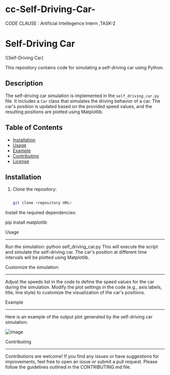# cc-Self-Driving-Car-
CODE CLAUSE : Artificial Intellegence Intern ,TASK-2

# Self-Driving Car

![Self-Driving Car]

This repository contains code for simulating a self-driving car using Python.

## Description

The self-driving car simulation is implemented in the `self_driving_car.py` file. It includes a `Car` class that simulates the driving behavior of a car. The car's position is updated based on the provided speed values, and the resulting positions are plotted using Matplotlib.

## Table of Contents

- [Installation](#installation)
- [Usage](#usage)
- [Example](#example)
- [Contributing](#contributing)
- [License](#license)

## Installation

1. Clone the repository:

   ```bash
   
   git clone <repository URL>

Install the required dependencies:

 pip install matplotlib
 
 Usage
 ******
Run the simulation:
python self_driving_car.py
This will execute the script and simulate the self-driving car. The car's position at different time intervals will be plotted using Matplotlib.

Customize the simulation:
**************************
Adjust the speeds list in the code to define the speed values for the car during the simulation.
Modify the plot settings in the code (e.g., axis labels, title, line style) to customize the visualization of the car's positions.

Example
**********
Here is an example of the output plot generated by the self-driving car simulation:

![image](https://github.com/Bhavyasree2003/cc_t2_Self-Driving-Car-/assets/113964720/e0f489bf-48f3-46a6-b777-1129bcda6d27)


Contributing
************
Contributions are welcome! If you find any issues or have suggestions for improvements, feel free to open an issue or submit a pull request. Please follow the guidelines outlined in the CONTRIBUTING.md file.



   
